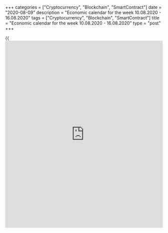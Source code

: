 +++
categories = ["Cryptocurrency", "Blockchain", "SmartContract"]
date = "2020-08-09"
description = "Economic calendar for the week 10.08.2020 - 16.08.2020"
tags = ["Cryptocurrency", "Blockchain", "SmartContract"]
title = "Economic calendar for the week 10.08.2020 - 16.08.2020"
type = "post"
+++

{{<iframe id="large-banner" src="https://www.bounty.group/#slide=13.0" width="100%" height="600" scrolling="no" style="border: 0px solid rgb(216, 221, 230); border-radius: 3px;">}}

August 9, 2020

August 9, 2020

Economic [calendar](https://www.fintechee.com/web-trader/) for the week 10.08.2020 – 16.08.2020Jana Kane

##  **Overview of the main events of the Forex economic [calendar](https://www.fintechee.com/web-trader/) for the
next trading week (10.08.2020 – 16.08.2020)**

 **Trading on key Forex [news](https://www.letsplayfx.com/blog/forex-news-website/): we are expecting the publication of
important macro statistics from China, the US, Australia, Germany,
Eurozone, Great Britain, as well as the results of the meeting of the
central bank of New Zealand.**

Despite the uneven pace, the US economic recovery continues. This was
evidenced by the important macro data published last week. For example,
production orders in the United States in June grew for the second month
in a row, as American manufacturers continued to recover from the first
wave of the coronavirus pandemic. This was announced last Tuesday by the
US Department of Commerce. The US manufacturing activity continued to
recover in July also according to a report from the Institute for Supply
Management (ISM) released on Monday. The ISM's July PMI stood at 54.2,
up 1.6 percentage points from 52.6 in June.

The index value reflects the third consecutive month of growth in
economic activity after its contraction in April, which was preceded by
a continuous period of 131 months of growth, according to ISM.

Data from the US Department of Labor released last Friday also spoke of
a recovery in the US labor market, which was hit hard in the first half
of the year by the coronavirus pandemic.

Before the pandemic, unemployment was at its lowest level in 50 years at
3.5%.

The unemployment rate fell to 10.2% in July, while peaking at 15% in
April, indicating that Americans continue to return to work.

The US employers created about 1.8 million jobs in July, signaling that
the US economy continued to recover last month, albeit at a somewhat
slower pace. Although unemployment in July is still well above the
levels seen before the pandemic, the data is still strong from a
[historical](https://www.fintechee.com/services/historical-data-for-forex/) perspective.

The dollar strengthened significantly on Friday, which allowed the DXY
dollar index to end last week in positive territory as well, albeit with
a minimal gain of several points.

American stock indices also closed last week in positive territory. In
particular, the S&P500 hit a new 6-month high on Friday near 3353.0,
continuing to move towards a record high of 3397.0 set in February this
year.

Investors are guided by the Fed's ultra-soft [policy](https://www.fintechee.com/policy/) and the continued
positive corporate reporting of American companies.

However, there are still strong concerns among [investor](https://www.fintechee.com/tutorial-for-forex-trading/investor-mode/)s that the
infection rates and number of deaths due to coronavirus infection
continues to rise in the United States, which is why some states are
again imposing quarantine restrictions in an attempt to contain the
spread of infection.

"The longer the virus lasts, the greater the risk of long-term damage,"
Federal Reserve Vice Chairman Richard Clarida said last Wednesday, but
added that "the Fed is ready to adjust its instruments to help the
economy if necessary."

The focus of [investor](https://www.fintechee.com/tutorial-for-forex-trading/investor-mode/)s next week will be on the publication of important
macro data from China, the US, Australia, Germany, Eurozone, Great
Britain, as well as the results of the meeting of the central bank of
New Zealand.

 _ **Traders should pay attention to the following significant
macroeconomic data expected next week:**_

 *** during the coming week new events may be added to the [calendar](https://www.fintechee.com/web-trader/) and
scheduled events may be canceled**

 ****** **GMT time**

###  **Monday, August 10**

###  **01:30 CNY Consumer Price Index (CPI)**

The National Bureau of Statistics of China will release data reflecting
the dynamics of consumer prices in China in July. The rise in consumer
prices could trigger an acceleration in inflation, which could force the
People's Bank of China to take measures aimed at tightening fiscal
[policy](https://www.fintechee.com/policy/). Increased growth in consumer inflation may cause appreciation of
the yuan, while a weak result will put pressure on the yuan.

China's economy is the second largest in the world after America.
Therefore, the publication of important macroeconomic indicators of this
country has a significant impact on the world financial markets,
primarily on the positions of the yuan, other Asian currencies, the
dollar, commodity currencies, as well as on Chinese and Asian stock
indices. China is the largest buyer of raw materials and a supplier of a
wide range of finished products to the world commodity market.

In January 2020, the growth of the consumer inflation index amounted to
+1.4% (+5.4% in annual [terms](https://www.fintechee.com/terms/)), and in May - the value of the CPI index
decreased to -0.8% (+2.4% in annual [terms](https://www.fintechee.com/terms/)).

Deterioration of macroeconomic indicators, including a decrease in
consumer inflation, may negatively affect the positions of the yuan, as
well as commodity currencies such as the Canadian, Australian, and New
Zealand dollars. To a greater extent, this applies to the Australian
dollar, since China is Australia's largest trade and economic partner.

According to the forecast, another acceleration in the growth rate of
the consumer price index is expected in July: +0.4% (+2.6% in annual
[terms](https://www.fintechee.com/terms/)) against -0.1% (+2.5% in annual [terms](https://www.fintechee.com/terms/)) in June after its sharp
fall in the previous months.

The growth of the consumer inflation index will have a positive effect
on the quotes of the yuan, as well as commodity currencies, primarily
the Australian dollar. However, a relative decline in CPI may negatively
affect them.

###  **Tuesday, August 11**

###  **06:00 GBP Report on the average wages of the British citizens for
the last 3 months. Unemployment rate**

On a monthly basis, the UK Office for National Statistics (ONS)
publishes a report on average wages covering the last 3 months, with and
without bonuses.

This report is a key short-term indicator of the dynamics of changes in
the level of wages of employees in the UK. Earnings growth is positive
for the GBP, while a low value is negative. Forecast: The August report
suggests that the average wages with bonuses decreased over the last 3
months (April-June) by -0.8% (against -0.3%, +1.0%, +2.4 %, +2.8%,
+3.1%, +2.9%, +3.2%, +3.2% in previous periods); without bonuses -
increased by +0.4% (against +0.7%, +1.7%, +2.7%, +2.9%, +3.1%, +3.2%,
+3.4%, +3.5% in previous periods). Thus, the expected data is below the
average values ​​of indicators. If the data turns out to be better than
forecast, the pound is likely to strengthen on the foreign exchange
market in the short term. The data worse than the forecast will
negatively affect the pound.

Also at this time, data on unemployment in the UK are published. It is
expected that in the 3 months from April to June, unemployment was at
the level of 4.2% (against 3.9%, 3.9%, 3.9%, 4.0%, 3.9% and 3.8% in
previous periods). The unemployment rate in the UK has been steadily
declining since 2012 (from 8.0% in September 2012). This is a positive
factor for the pound, the rise in unemployment is a negative factor.

If the data from the UK labor market turn out to be worse than the
forecast and / or the previous value, the pound will be under pressure.

In any case, at the time of the publication of data from the British
labor market, an increase in volatility is expected in the quotes of the
pound and on the London Stock Exchange.

###  **Wednesday, August 12**

###  **02:00 NZD Interest rate decision of the Reserve Bank of New
Zealand. Accompanying statement**

After the bank's management decided to cut the rate by 0.75% during an
unscheduled meeting on March 15, the current interest rate of the RB of
New Zealand is at 0.25%. The bank's management explained its decision by
a loss of momentum in the New Zealand economy and a sharp slowdown in
the global economy amid the coronavirus pandemic.

"Global economic activity continues to weaken, reducing demand for goods
and services from New Zealand. Increased uncertainty and contraction in
international trade are contributing to a decline in economic growth in
trading partner countries," - said a recent statement from the RBNZ.

The RBNZ believes that wages growth remains weak. At the same time,
inflationary expectations are falling, and low levels of business
confidence indicate a slowdown in hiring and wages growth.

Restrained economic growth (New Zealand's GDP growth has slowed since
the second half of 2018) and a weakening labor market, as well as
escalating international trade wars and a worsening global economic
outlook, are forcing the Reserve Bank of New Zealand to keep interest
rates low. An additional and unforeseen risk for the global and New
Zealand economies is the global coronavirus epidemic.

It is expected that at this meeting, the RBNZ will not yet reduce or
increase the rate, but may speak in favor of lowering it in the coming
months in the event of a worsening economic situation in the country and
in the world.

In an accompanying statement, the RBNZ management will provide an
explanation of the decision on the interest rate and comments on the
economic conditions that facilitated this decision.

At this time, volatility in trading in the New Zealand dollar may rise
sharply.

Earlier, the RBNZ stated that against the background of "many factors of
uncertainty" monetary [policy](https://www.fintechee.com/policy/) "will remain soft for the foreseeable
future," but "may be adjusted accordingly." According to the bank's
management, for a stable recovery of the New Zealand economy and
inflation growth, a lower rate of the New Zealand dollar is necessary.

Probably, the head of the RBNZ Adrian Orr will reaffirm the bank's
propensity to pursue a soft monetary [policy](https://www.fintechee.com/policy/), which will lead to
continued pressure on the New Zealand currency.

###  **03:00 NZD RBNZ press conference. Monetary Policy Statement**

Earlier, the RBNZ stated that against the background of "many factors of
uncertainty" monetary [policy](https://www.fintechee.com/policy/) "will remain soft for the foreseeable
future," but "may be adjusted accordingly." For a stable recovery of the
New Zealand economy and rising inflation, "a weaker NZ dollar is
needed."

It is likely that the head of the RBNZ Adrian Orr will reaffirm the
bank's propensity to conduct a soft monetary [policy](https://www.fintechee.com/policy/). His speeches often
serve as an unofficial source of information on the future direction of
the RBNZ's monetary [policy](https://www.fintechee.com/policy/). In any case, during the RBNZ press
conference, an increase in volatility in the quotations of the New
Zealand dollar is expected.

###  **06:00 GBP UK Q2 GDP (preliminary release)**

GDP is considered to be an indicator of the overall health of the
British economy. The upward trend in GDP is considered positive for the
GBP. The UK's GDP was one of the highest in the world until 2016, when
the Brexit referendum was held. Then its growth slowed down, and with
the onset of the global coronavirus pandemic, the growth rate of British
GDP went into negative territory.

The UK's annual GDP is forecast to decline by -20.2% in Q2 2020 (after
zero in Q4 2019 and a -2.2% drop in Q1 2020). This is a negative factor
for the GBP.

The main factors that can force the Bank of England to keep rates low
are weak GDP and labor market growth, as well as low consumer spending.
If the GDP data turns out to be weaker than the forecast, it will put
even more downward pressure on the pound. Strong GDP report will
strengthen the pound.

###  **12:30 USD Core Consumer Price Index (ex food and energy)**

Core Consumer Price Index (Core CPI) determines the change in prices of
a selected basket of goods and services for a given period and is a key
indicator for assessing inflation and changes in consumer preferences.
Food and energy have been excluded from this indicator to provide a more
accurate estimate. A high score strengthens the US dollar and a low
score weakens it. In January the value of the indicator was +0.2% (+2.3%
in annual [terms](https://www.fintechee.com/terms/)), in February +0.2% and +2.4% (in annual [terms](https://www.fintechee.com/terms/)), in
March -0.1% (+2.1% in annual [terms](https://www.fintechee.com/terms/)), in April -0.4% (+1.4% in annual
[terms](https://www.fintechee.com/terms/)). Forecast for July: +0.2% and +1.2% (in annual [terms](https://www.fintechee.com/terms/)), which
indicates some improvement in the situation after the fall of the index
in March and April. If the data for July turns out to be weaker than the
forecast, then the dollar is likely to react with a short-term but
strong decline. The data will strengthen the dollar better than the
forecast.

###  **Thursday, August 13**

###  **01:30 AUD Employment rate. Unemployment rate**

The employment rate reflects the monthly change in the number of
Australian citizens employed. The growth of the indicator has a positive
effect on consumer spending, which stimulates economic growth. A high
value is positive for the AUD, while a low one is negative. Forecast: In
July, the number of employed Australian citizens increased by 40,000
(after falling by 594,300 in April, by 227,700 in May and an increase by
210,800 in June).

Also at the same time, the Australian Bureau of Statistics will publish
a report on the unemployment rate - an indicator that assesses the ratio
of the proportion of the unemployed population to the total number of
able-bodied citizens. The growth of the indicator indicates the weakness
of the labor market, which leads to a weakening of the national economy.
The decline in the indicator is a positive factor for the AUD. Forecast:
unemployment in Australia in July was at the level of 7.8% (against 7.4%
in June, 5.2% in March, 5.1% in February). In general, the indicators
cannot be described as positive yet. However, in other large economies,
the labor market has deteriorated on an even larger scale due to the
coronavirus.

The leaders of the RBA have repeatedly stated that, in addition to the
situation in international trade, the Australian economy and the central
bank's monetary [policy](https://www.fintechee.com/policy/) plans are influenced by the indicators of the
level of household debt and expenditures, the growth of workers' wages,
as well as the state of the country's labor market.

In March 2020, the RB of Australia cut its key interest rate by 0.50% to
a new record low of 0.25% due to the coronavirus, which was the 5th rate
cut in the last year. In the opinion of the RBA management, an
unemployment rate of 4.5% or lower is required to raise wages and
accelerate inflation to the target range. Unemployment in the country is
not decreasing, and a return of inflation to the middle of the target
range of 2-3% is not even on the distant horizon.

The AUD is unlikely to react positively to the publication of data from
the country's labor market. If the values ​​of the indicators turn out
to be worse than forecast, then the Australian dollar may significantly
decline in the short term. Better-than-expected data will strengthen AUD
in the short term.

###  **06:00 EUR Harmonized Index of Consumer Prices  (HICP) in Germany
(final release)**

This index is published by the EU Statistics Office and is calculated on
the basis of a statistical method agreed between all EU countries. It is
an indicator for assessing inflation and is used by the Governing
Council of the ECB to assess the level of price stability. A positive
result strengthens the EUR, a negative one weakens it.

In May, the HICP index (in annual [terms](https://www.fintechee.com/terms/)) increased by +0.5%, in June by
+0.8%. The preliminary forecast for July was +0.6% and amounted to 0%.
The euro is unlikely to react positively to the publication of this
indicator. If the data turn out to be better than the forecast, then the
euro may strengthen in the short term. The growth of the indicator is a
positive factor for the euro. The data show that inflationary pressures
are still low in Germany. The data is worse than the forecast and the
previous value will negatively affect the euro.

###  **Friday, August 14**

###  **02:00 CNY Retail Sales Index**

This index is published monthly by the National Bureau of Statistics of
China and measures total retail sales and cash receipts. The index is
often considered an indicator of consumer confidence and economic well-
being and reflects the health of the retail sector in the near term. A
rise in the index is usually positive for the CNY; a decrease in the
indicator will negatively affect the CNY. The previous value of the
index (in annual [terms](https://www.fintechee.com/terms/)) was -1.8% (after rising +8% in the last months
of 2019 and falling by -20.5% in January 2020). Outlook: In July, retail
sales rose +0.3% in China, suggesting a still weak recovery from a
strong drop earlier this year. If the data turns out to be even weaker,
the CNY will decline.

###  **09:00 EUR Eurozone GDP for the 2nd quarter (second estimate)**

GDP is considered an indicator of the overall health of the Eurozone
economy. The growing trend in the GDP indicator is considered positive
for the EUR; a low result weakens the EUR.

Recently, macro data from the Eurozone have been showing a gradual
recovery in growth in the European economy after a sharp drop earlier
this year. However, the decision made by the EU leaders in July to
provide additional support to the economy (a package of spending on the
economic recovery of the bloc in the amount of 1.8 trillion euros was
approved) will help stabilize the economy of the Eurozone, which, as a
result of quarantine restrictions, restraint in spending by companies
and consumers, as well as a collapse exports are on the cusp of the
deepest recession since World War II.

The euro reacted positively to this decision. Nevertheless, according to
the forecast of economists, the GDP of the Eurozone is expected to
decrease in the 2nd quarter by -12.1% (-15.0% in annual [terms](https://www.fintechee.com/terms/)) after an
increase of +0.1% (+1.0% in annual [terms](https://www.fintechee.com/terms/)) in Q4 2019 and a decline of
-3.6% (-3.1% YoY) in Q1 2020. The preliminary (first) estimate of the
Eurozone GDP in the 2nd quarter also amounted to -12.1% (-15% in annual
[terms](https://www.fintechee.com/terms/)).

If the data turns out to be weaker than the first estimate, then the
euro may decline. Data better than the first estimate may strengthen the
euro in the short term, although there is still a long way to a full
recovery of the European economy even to pre-crisis levels (quarterly
growth within 0.2% - 0.4%).

###  **12:30 USD Core retail sales (ex autos). Retail control group**

This report (Core Retail Sales Ex Autos) reflects the total sales of
retailers of all sizes and types, excluding car dealerships. Changes in
retail sales are the main indicator of consumer spending. The report is
forward-looking, and in the future the data may be strongly revised. A
high result strengthens the US dollar, a low one weakens it. A relative
decrease in the indicator may have a short-term negative impact on the
dollar, while an increase in the indicator will have a positive effect
on the USD. In the previous month (June), the indicator increased by
+7.3% (against a decline of -17.2% in April, -4.5% in March, -0.4% in
February).

Retail sales is the leading indicator of consumer spending in the United
States showing changes in retail sales. The Retail Control Group metric
measures volume across the entire retail industry and is used to
calculate price indices for most products. A strong result strengthens
the US dollar, and vice versa, a weak report weakens the dollar. A
slight increase in indicators is unlikely to accelerate the growth of
the dollar. Data worse than the values ​​of the previous period (+5.6%
in June, +11% in May, -15.3% in April, +1.7% in March, 0.0% in January
and February) will negatively affect the dollar in the short term.

###  **14:00 USD University of Michigan Consumer Confidence (preliminary
release)**

This indicator reflects the confidence of American consumers in the
country's economic development. A high level indicates economic growth,
while a low level indicates stagnation. Previous indicator values: 99.8
in January, 101.1 in February, 89.1 in March, 71.8 in April, 72.3 in
May, 78.1 in June, 72.5 in July. An increase in the indicator will
strengthen the USD, while a decrease in the value will weaken the
dollar. This indicator is expected to be released in August with a
reading of 71.5. There is still a weak trend towards a gradual recovery
in the growth of the indicator. Data worse than forecast may negatively
affect the dollar in the short term.



## Price chart of EURUSD in real time mode

![Economic [calendar](https://www.fintechee.com/web-trader/) for the week 10.08.2020 – 16.08.2020][1]

The content of this article reflects the author’s opinion and does not
necessarily reflect the official position of LiteForex. The material
published on this page is provided for informational purposes only and
should not be considered as the provision of investment advice for the
purposes of Directive 2004/39/EC.

Rate this article:

{{value}}

( {{count}} {{title}} )

   1. cdn.liteforex.com/cache/uploads/blog_post/blog_posts/liteforex-blog-preview-trading-[calendar](https://www.fintechee.com/web-trader/)1.png?q=75&w=1000&s=5f58bc1c1a4fe91f8438690ebcf2271f